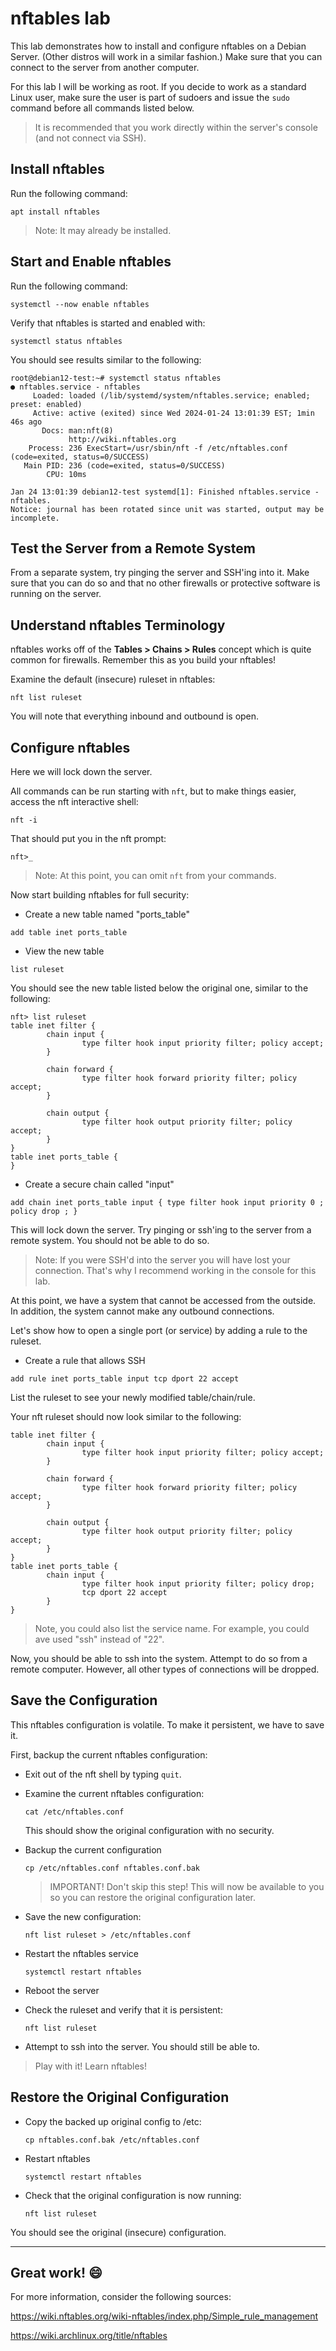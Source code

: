 # nftables lab

This lab demonstrates how to install and configure nftables on a Debian Server. (Other distros will work in a similar fashion.) Make sure that you can connect to the server from another computer. 

For this lab I will be working as root. If you decide to work as a standard Linux user, make sure the user is part of sudoers and issue the `sudo` command before all commands listed below.

> It is recommended that you work directly within the server's console (and not connect via SSH). 

## Install nftables

Run the following command:

`apt install nftables`

> Note: It may already be installed.

## Start and Enable nftables

Run the following command:

`systemctl --now enable nftables`

Verify that nftables is started and enabled with:

`systemctl status nftables`

You should see results similar to the following:

```console
root@debian12-test:~# systemctl status nftables
● nftables.service - nftables
     Loaded: loaded (/lib/systemd/system/nftables.service; enabled; preset: enabled)
     Active: active (exited) since Wed 2024-01-24 13:01:39 EST; 1min 46s ago
       Docs: man:nft(8)
             http://wiki.nftables.org
    Process: 236 ExecStart=/usr/sbin/nft -f /etc/nftables.conf (code=exited, status=0/SUCCESS)
   Main PID: 236 (code=exited, status=0/SUCCESS)
        CPU: 10ms

Jan 24 13:01:39 debian12-test systemd[1]: Finished nftables.service - nftables.
Notice: journal has been rotated since unit was started, output may be incomplete.
```

## Test the Server from a Remote System

From a separate system, try pinging the server and SSH'ing into it. Make sure that you can do so and that no other firewalls or protective software is running on the server.

## Understand nftables Terminology

nftables works off of the **Tables > Chains > Rules** concept which is quite common for firewalls. Remember this as you build your nftables!

Examine the default (insecure) ruleset in nftables:

`nft list ruleset`

You will note that everything inbound and outbound is open.

## Configure nftables

Here we will lock down the server.

All commands can be run starting with `nft`, but to make things easier, access the nft interactive shell:

`nft -i`

That should put you in the nft prompt:

`nft>_`

> Note: At this point, you can omit `nft` from your commands.

Now start building nftables for full security:

- Create a new table named "ports_table"

`add table inet ports_table`

- View the new table

`list ruleset`

You should see the new table listed below the original one, similar to the following:

```console
nft> list ruleset
table inet filter {
        chain input {
                type filter hook input priority filter; policy accept;
        }

        chain forward {
                type filter hook forward priority filter; policy accept;
        }

        chain output {
                type filter hook output priority filter; policy accept;
        }
}
table inet ports_table {
}
```

- Create a secure chain called "input"

`add chain inet ports_table input { type filter hook input priority 0 ; policy drop ; }`

This will lock down the server. Try pinging or ssh'ing to the server from a remote system. You should not be able to do so. 

> Note: If you were SSH'd into the server you will have lost your connection. That's why I recommend working in the console for this lab.

At this point, we have a system that cannot be accessed from the outside. In addition, the system cannot make any outbound connections.

Let's show how to open a single port (or service) by adding a rule to the ruleset.

- Create a rule that allows SSH

`add rule inet ports_table input tcp dport 22 accept`

List the ruleset to see your newly modified table/chain/rule.

Your nft ruleset should now look similar to the following: 

```console
table inet filter {
        chain input {
                type filter hook input priority filter; policy accept;
        }

        chain forward {
                type filter hook forward priority filter; policy accept;
        }

        chain output {
                type filter hook output priority filter; policy accept;
        }
}
table inet ports_table {
        chain input {
                type filter hook input priority filter; policy drop;
                tcp dport 22 accept
        }
}
```

> Note, you could also list the service name. For example, you could ave used "ssh" instead of "22".

Now, you should be able to ssh into the system. Attempt to do so from a remote computer. However, all other types of connections will be dropped.

## Save the Configuration

This nftables configuration is volatile. To make it persistent, we have to save it. 

First, backup the current nftables configuration:

- Exit out of the nft shell by typing `quit`.
- Examine the current nftables configuration:

  `cat /etc/nftables.conf`

  This should show the original configuration with no security.

- Backup the current configuration

  `cp /etc/nftables.conf nftables.conf.bak`

  > IMPORTANT! Don't skip this step! This will now be available to you so you can restore the original configuration later.

- Save the new configuration:

  `nft list ruleset > /etc/nftables.conf`

- Restart the nftables service

  `systemctl restart nftables`

- Reboot the server

- Check the ruleset and verify that it is persistent:

  `nft list ruleset`

- Attempt to ssh into the server. You should still be able to.
  
> Play with it! Learn nftables!

## Restore the Original Configuration

- Copy the backed up original config to /etc:

  `cp nftables.conf.bak /etc/nftables.conf`

- Restart nftables

  `systemctl restart nftables`

- Check that the original configuration is now running:

  `nft list ruleset`

You should see the original (insecure) configuration.

---

## Great work! 😄

For more information, consider the following sources:

https://wiki.nftables.org/wiki-nftables/index.php/Simple_rule_management

https://wiki.archlinux.org/title/nftables